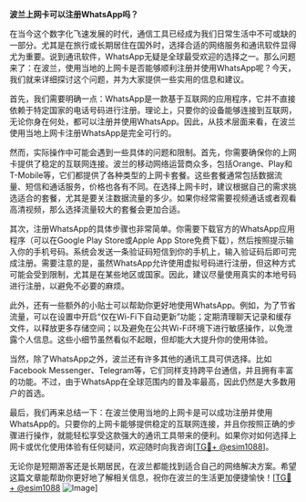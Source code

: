 **波兰上网卡可以注册WhatsApp吗？**

在当今这个数字化飞速发展的时代，通信工具已经成为我们日常生活中不可或缺的一部分。尤其是在旅行或长期居住在国外时，选择合适的网络服务和通讯软件显得尤为重要。说到通讯软件，WhatsApp无疑是全球最受欢迎的选择之一。那么问题来了：在波兰，使用当地的上网卡是否能够顺利注册并使用WhatsApp呢？今天，我们就来详细探讨这个问题，并为大家提供一些实用的信息和建议。

首先，我们需要明确一点：WhatsApp是一款基于互联网的应用程序，它并不直接依赖于特定国家的电话号码进行注册。理论上，只要你的设备能够连接到互联网，无论你身在何处，都可以注册并使用WhatsApp。因此，从技术层面来看，在波兰使用当地上网卡注册WhatsApp是完全可行的。

然而，实际操作中可能会遇到一些具体的问题和限制。首先，你需要确保你的上网卡提供了稳定的互联网连接。波兰的移动网络运营商众多，包括Orange、Play和T-Mobile等，它们都提供了各种类型的上网卡套餐。这些套餐通常包括数据流量、短信和通话服务，价格也各有不同。在选择上网卡时，建议根据自己的需求挑选适合的套餐，尤其是要关注数据流量的多少。如果你经常需要视频通话或者观看高清视频，那么选择流量较大的套餐会更加合适。

其次，注册WhatsApp的具体步骤也非常简单。你需要下载官方的WhatsApp应用程序（可以在Google Play Store或Apple App Store免费下载），然后按照提示输入你的手机号码。系统会发送一条验证码短信到你的手机上，输入验证码后即可完成注册。需要注意的是，虽然WhatsApp允许使用虚拟号码进行注册，但这种方式可能会受到限制，尤其是在某些地区或国家。因此，建议尽量使用真实的本地号码进行注册，以避免不必要的麻烦。

此外，还有一些额外的小贴士可以帮助你更好地使用WhatsApp。例如，为了节省流量，可以在设置中开启“仅在Wi-Fi下自动更新”功能；定期清理聊天记录和缓存文件，以释放更多存储空间；以及避免在公共Wi-Fi环境下进行敏感操作，以免泄露个人信息。这些小细节虽然看似不起眼，但却能大大提升你的使用体验。

当然，除了WhatsApp之外，波兰还有许多其他的通讯工具可供选择。比如Facebook Messenger、Telegram等，它们同样支持跨平台通信，并且拥有丰富的功能。不过，由于WhatsApp在全球范围内的普及率最高，因此仍然是大多数用户的首选。

最后，我们再来总结一下：在波兰使用当地的上网卡是可以成功注册并使用WhatsApp的。只要你的上网卡能够提供稳定的互联网连接，并且你按照正确的步骤进行操作，就能轻松享受这款强大的通讯工具带来的便利。如果你对如何选择上网卡或优化使用体验有任何疑问，欢迎随时向我咨询[[TG💪+ @esim1088](https://t.me/s/esim1088)]。

无论你是短期游客还是长期居民，在波兰都能找到适合自己的网络解决方案。希望这篇文章能帮助你更好地了解相关信息，祝你在波兰的生活更加便捷愉快！[[TG💪+ @esim1088](https://t.me/s/esim1088) ![Image](https://i.postimg.cc/4NQfJmqS/Snipaste-2025-05-13-00-14-12.png)]